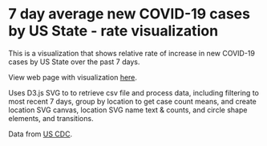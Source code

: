 # 7 day average new COVID-19 cases by US State - rate visualization

This is a visualization that shows relative rate of increase in new COVID-19 cases by US State over the past 7 days.

View web page with visualization <a href="https://sitrucp.github.io/covid_rate_us/" target="_blank">here</a>.

Uses D3.js SVG to to retrieve csv file and process data, including filtering to most recent 7 days, group by location to get case count means, and create location SVG canvas, location SVG name text & counts, and circle shape elements, and transitions.

Data from <a href="https://data.cdc.gov/Case-Surveillance/United-States-COVID-19-Cases-and-Deaths-by-State-o/9mfq-cb36" target="_blank">US CDC</a>.